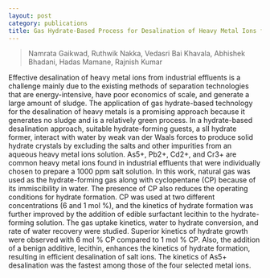 ```yaml
---
layout: post
category: publications
title: Gas Hydrate-Based Process for Desalination of Heavy Metal Ions from an Aqueous Solution
---
```


>Namrata Gaikwad, Ruthwik Nakka, Vedasri Bai Khavala, Abhishek Bhadani, Hadas Mamane, Rajnish Kumar

Effective desalination of heavy metal ions from industrial effluents is a challenge mainly due to the existing methods of separation technologies that are energy-intensive, have poor economics of scale, and generate a large amount of sludge. The application of gas hydrate-based technology for the desalination of heavy metals is a promising approach because it generates no sludge and is a relatively green process. In a hydrate-based desalination approach, suitable hydrate-forming guests, a sII hydrate former, interact with water by weak van der Waals forces to produce solid hydrate crystals by excluding the salts and other impurities from an aqueous heavy metal ions solution. As5+, Pb2+, Cd2+, and Cr3+ are common heavy metal ions found in industrial effluents that were individually chosen to prepare a 1000 ppm salt solution. In this work, natural gas was used as the hydrate-forming gas along with cyclopentane (CP) because of its immiscibility in water. The presence of CP also reduces the operating conditions for hydrate formation. CP was used at two different concentrations (6 and 1 mol %), and the kinetics of hydrate formation was further improved by the addition of edible surfactant lecithin to the hydrate-forming solution. The gas uptake kinetics, water to hydrate conversion, and rate of water recovery were studied. Superior kinetics of hydrate growth were observed with 6 mol % CP compared to 1 mol % CP. Also, the addition of a benign additive, lecithin, enhances the kinetics of hydrate formation, resulting in efficient desalination of salt ions. The kinetics of As5+ desalination was the fastest among those of the four selected metal ions.
